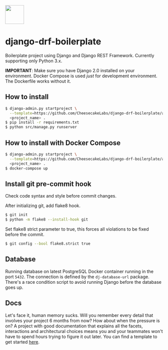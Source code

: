 <img src="https://s3-us-west-2.amazonaws.com/ckl-generic-hosting/cheesecake-logo-blue.png" height="60">

# django-drf-boilerplate
Boilerplate project using Django and Django REST Framework.
Currently supporting only Python 3.x.

**IMPORTANT**:
Make sure you have Django 2.0 installed on your environment.
Docker Compose is used *just* for development environment. The Dockerfile works without it.

## How to install

```bash
$ django-admin.py startproject \
  --template=https://github.com/CheesecakeLabs/django-drf-boilerplate/archive/master.zip \
  <project_name> .
$ pip install -r requirements.txt
$ python src/manage.py runserver
```

## How to install with Docker Compose

```bash
$ django-admin.py startproject \
  --template=https://github.com/CheesecakeLabs/django-drf-boilerplate/archive/master.zip \
  <project_name> .
$ docker-compose up
```

## Install git pre-commit hook
Check code syntax and style before commit changes.

After initializing git, add flake8 hook.
```bash
$ git init
$ python -m flake8 --install-hook git
```

Set flake8 strict parameter to true, this forces all violations to be fixed
before the commit.
```bash
$ git config --bool flake8.strict true
```

## Database
Running database on latest PostgreSQL Docker container running in the port `5432`. The connection is defined by the `dj-database-url` package. There's a race condition script to avoid running Django before the database goes up.

## Docs
Let's face it, human memory sucks. Will you remember every detail that involves your project 6 months from now? How about when the pressure is on? A project with good documentation that explains all the facets, interactions and architectural choices means you and your teammates won't have to spend hours trying to figure it out later. You can find a template to get started [here](https://github.com/CheesecakeLabs/django-drf-boilerplate/wiki/Docs-Template).
